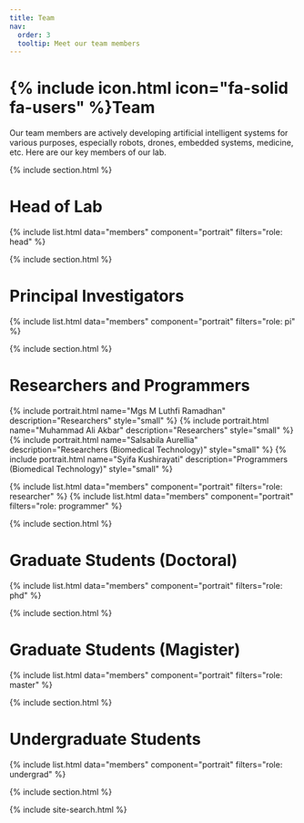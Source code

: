 ```yaml
---
title: Team
nav:
  order: 3
  tooltip: Meet our team members
---
```


# {% include icon.html icon="fa-solid fa-users" %}Team

Our team members are actively developing artificial intelligent systems for various purposes, especially robots, drones, embedded systems, medicine, etc. Here are our key members of our lab.

{% include section.html %}

# Head of Lab
{% include list.html data="members" component="portrait" filters="role: head" %}

{% include section.html %}

# Principal Investigators
{% include list.html data="members" component="portrait" filters="role: pi" %}

{% include section.html %}

# Researchers and Programmers
{% include portrait.html name="Mgs M Luthfi Ramadhan" description="Researchers" style="small" %}
{% include portrait.html name="Muhammad Ali Akbar" description="Researchers" style="small" %}
{% include portrait.html name="Salsabila Aurellia" description="Researchers (Biomedical Technology)" style="small" %}
{% include portrait.html name="Syifa Kushirayati" description="Programmers (Biomedical Technology)" style="small" %}

{% include list.html data="members" component="portrait" filters="role: researcher" %}
{% include list.html data="members" component="portrait" filters="role: programmer" %}

{% include section.html %}

# Graduate Students (Doctoral)
{% include list.html data="members" component="portrait" filters="role: phd" %}

{% include section.html %}

# Graduate Students (Magister)
{% include list.html data="members" component="portrait" filters="role: master" %}

{% include section.html %}

# Undergraduate Students
{% include list.html data="members" component="portrait" filters="role: undergrad" %}

{% include section.html %}

{% include site-search.html %}
